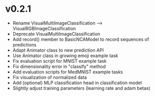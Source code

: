 # v0.2.1
* Rename VisualMultiImageClassification --> VisualRGBImageClassification
* Deprecate VisualMultiImageClassification
* Add record() member to BasicNCAModel to record sequences of predictions
* Adapt Animator class to new prediction API
* Use Animator class in growing emoji example task
* Fix evaluation script for MNIST example task
* Fix dimensionality error in "classify" method
* Add evaluation scripts for MedMNIST example tasks
* Fix visualization of normalized data
* Add (optional) MLP classification head in classification model
* Slightly adjust training parameters (learning rate and adam betas)
